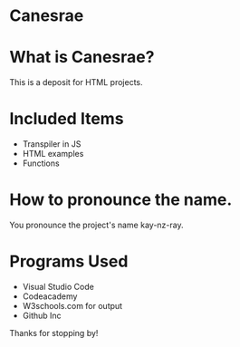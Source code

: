 
# Canesrae

# What is Canesrae?
This is a deposit for HTML projects.

# Included Items

* Transpiler in JS
* HTML examples
* Functions 

# How to pronounce the name.
You pronounce the project's name kay-nz-ray.

# Programs Used

* Visual Studio Code 
* Codeacademy
* W3schools.com for output
* Github Inc

Thanks for stopping by!








